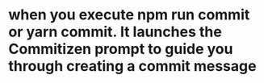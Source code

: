 # when you execute npm run commit or yarn commit. It launches the Commitizen prompt to guide you through creating a commit message
